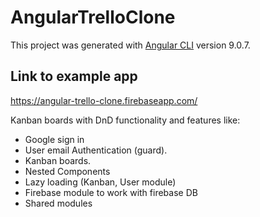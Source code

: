 # AngularTrelloClone

This project was generated with [Angular CLI](https://github.com/angular/angular-cli) version 9.0.7.

## Link to example app
https://angular-trello-clone.firebaseapp.com/

Kanban boards with DnD functionality and features like:
* Google sign in
* User email Authentication (guard).
* Kanban boards.
* Nested Components
* Lazy loading (Kanban, User module)
* Firebase module to work with firebase DB
* Shared modules